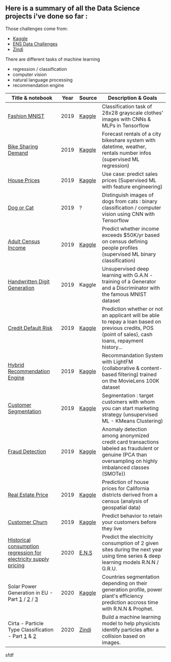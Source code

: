 Here is a summary of all the Data Science projects i've done so far :
---

Those challenges come from:
- [Kaggle](https://www.kaggle.com)
- [ENS Data Challenges](https://challengedata.ens.fr)
- [Zindi](https://zindi.africa/)

There are different tasks of machine learning
- regression / classification
- computer vision
- natural language processing
- recommendation engine


| Title & notebook | Year | Source | Description & Goals  | 
| --- | --- | --- | --- |
| [Fashion MNIST](https://github.com/obrunet/Kaggle_kernels/blob/master/Fashion%20MNIST/Kaggle/fashion_mnist.ipynb) | 2019 | [Kaggle](https://www.kaggle.com/obrunet/fashion-mnist) | Classification task of 28x28 grayscale clothes' images with CNNs & MLPs in Tensorflow |
| [Bike Sharing Demand](https://github.com/obrunet/Kaggle_kernels/blob/master/Bike-Sharing-Demand/Kaggle/Bike_sharing.ipynb) | 2019 | [Kaggle](https://www.kaggle.com/obrunet/bike-sharing-demand) | Forecast rentals of a city bikeshare system with datetime, weather, rentals number infos (supervised ML regression)
| [House Prices](https://github.com/obrunet/Kaggle_kernels/blob/master/House-prices/kaggle/house_prices.ipynb) | 2019 | [Kaggle](https://www.kaggle.com/obrunet/house-prices) | Use case: predict sales prices (Supervised ML with feature engineering)
| [Dog or Cat](https://github.com/obrunet/Kaggle_kernels/blob/master/Dogs-vs-Cats/Kaggle/dogs_vs_cats.ipynb) | 2019 | ? | Distinguish images of dogs from cats : binary classification / computer vision using CNN with Tensorflow 
| [Adult Census Income](https://github.com/obrunet/Kaggle_kernels/blob/master/Adult%20Census%20Income/Adult%20Census%20Income.ipynb) | 2019 | [Kaggle](https://www.kaggle.com/obrunet/adult-census-income) | Predict whether income exceeds $50K/yr based on census defining people profiles (supervised ML binary classification)
| [Handwritten Digit Generation](https://github.com/obrunet/Kaggle_kernels/blob/master/Digit_generator/kaggle/Digit-Generator.ipynb) | 2019 | Kaggle | Unsupervised deep learning with G.A.N - training of a Generator and a Discriminator with the famous MNIST dataset |
| [Credit Default Risk](https://github.com/obrunet/Kaggle_kernels/blob/master/Home-Credit/Kaggle/Home_credit_default_risk.ipynb) | 2019 | [Kaggle](https://www.kaggle.com/obrunet/home-credit-default-risk) | Prediction whether or not an applicant will be able to repay a loan based on previous credits, POS (point of sales), cash loans, repayment history...
| [Hybrid Recommendation Engine](https://github.com/obrunet/Kaggle_kernels/blob/master/recommendation/Kaggle/Hybrid_Recommendation_Engine.ipynb) | 2019 | [Kaggle](https://www.kaggle.com/obrunet/recommandation-system)  | Recommandation System with LightFM (collaborative & content-based filtering) trained on the MovieLens 100K dataset
| [Customer Segmentation](https://github.com/obrunet/Kaggle_kernels/blob/master/Fraud%20Detection/Fraud-Detection.ipynb) | 2019 | [Kaggle](https://www.kaggle.com/obrunet/customer-segmentation-k-means-analysis) | Segmentation : target customers with whom you can start marketing strategy (unsupervised ML - KMeans Clustering)
| [Fraud Detection](https://github.com/obrunet/Kaggle_kernels/blob/master/Customer%20Segmentation%20-%20K-Means%20Analysis/k_means.ipynb) | 2019 | [Kaggle](https://www.kaggle.com/obrunet/credit-card-fraud-detection) | Anomaly detection among anonymized credit card transactions labeled as fraudulent or genuine (PCA than oversampling on highly imbalanced classes (SMOTe))
| [Real Estate Price](https://github.com/obrunet/Kaggle_kernels/blob/master/Real-Estate-Price/California%20Housing%20Prices.ipynb) | 2019 | [Kaggle](https://www.kaggle.com/obrunet/california-housing-prices) | Prediction of house prices for California districts derived from a census (analysis of geospatial data)
| [Customer Churn](https://github.com/obrunet/Kaggle_kernels/blob/master/Customer-Churn/01-Customer-churn_completed.ipynb) | 2019 | [Kaggle](https://www.kaggle.com/obrunet/customer-churn) | Predict behavior to retain your customers before they live
| [Historical consumption regression for electricity supply pricing](https://github.com/obrunet/E.N.S_Data_Challenges/blob/master/Historical-consumption-regression-for-electricity-supply-pricing-master/README.md) | 2020 | [E.N.S](https://challengedata.ens.fr/challenges/12) | Predict the electricity consumption of 2 given sites during the next year using time series & deep learning models R.N.N / G.R.U.
| Solar Power Generation in EU - Part [1](https://github.com/obrunet/Kaggle_kernels_2020/blob/master/Solar%20power%20generation/02.POC.01_Solar_Clustering.ipynb) / [2](https://github.com/obrunet/Kaggle_kernels_2020/blob/master/Solar%20power%20generation/02.POC.02_Solar_EDA.ipynb) / [3](https://github.com/obrunet/Kaggle_kernels_2020/blob/master/Solar%20power%20generation/02.POC.03_Solar_Predictions.ipynb)  | 2020 | [Kaggle](https://www.kaggle.com/obrunet/solar-generation-forecast-part-3-3) | Countries segmentation depending on their generation profile, power plant's efficiency prediction accross time with R.N.N & Prophet.
| Cirta - Particle Type Classification - Part [1](https://obrunet.github.io/data%20science/Particles1/) & [2](https://obrunet.github.io/data%20science/Particles2/) | 2020 | [Zindi](https://zindi.africa/) | Build a machine learning model to help physicists identify particles after a collision based on images.


sfdf
